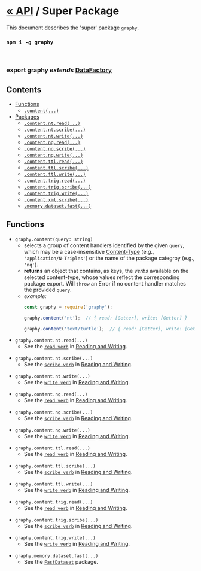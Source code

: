 

# [« API](api) / Super Package
This document describes the 'super' package `graphy`.


### `npm i -g graphy`

<br />

### export **graphy** _extends_ [DataFactory](core.data.factory)

## Contents
 - [Functions](#functions)
   - [`.content(...)`](#function_content)
 - [Packages](#packages)
   - [`.content.nt.read(...)`](#package_content-nt-read)
   - [`.content.nt.scribe(...)`](#package_content-nt-scribe)
   - [`.content.nt.write(...)`](#package_content-nt-write)
   - [`.content.nq.read(...)`](#package_content-nq-read)
   - [`.content.nq.scribe(...)`](#package_content-nq-scribe)
   - [`.content.nq.write(...)`](#package_content-nq-write)
   - [`.content.ttl.read(...)`](#package_content-ttl-read)
   - [`.content.ttl.scribe(...)`](#package_content-ttl-scribe)
   - [`.content.ttl.write(...)`](#package_content-ttl-write)
   - [`.content.trig.read(...)`](#package_content-trig-read)
   - [`.content.trig.scribe(...)`](#package_content-trig-scribe)
   - [`.content.trig.write(...)`](#package_content-trig-write)
   - [`.content.xml.scribe(...)`](#package_content-xml-scribe)
   - [`.memory.dataset.fast(...)`](#package_memory-dataset-fast)

<a name="functions" />

## Functions

<a name="function_content" />

 - `graphy.content(query: string)`
   - selects a group of content handlers identified by the given `query`, which may be a case-insensitive [Content-Type](https://www.w3.org/Protocols/rfc1341/4_Content-Type.html) (e.g., `'application/N-Triples'`) or the name of the package categroy (e.g., `'nq'`).
   - **returns** an object that contains, as keys, the _verbs_ available on the selected content-type, whose values reflect the corresponding package export. Will `throw` an Error if no content handler matches the provided `query`.
   - *example:*
      ```js
      const graphy = require('graphy');

      graphy.content('nt');  // { read: [Getter], write: [Getter] }

      graphy.content('text/turtle');  // { read: [Getter], write: [Getter] }
      ```

<a name="packages" />


<a name="package_content-nt-read" />

 - `graphy.content.nt.read(...)`
   - See the [`read verb`](content.textual#verb_read) in [Reading and Writing](content.textual).
         
<a name="package_content-nt-scribe" />

 - `graphy.content.nt.scribe(...)`
   - See the [`scribe verb`](content.textual#verb_scribe) in [Reading and Writing](content.textual).
         
<a name="package_content-nt-write" />

 - `graphy.content.nt.write(...)`
   - See the [`write verb`](content.textual#verb_write) in [Reading and Writing](content.textual).
         
<a name="package_content-nq-read" />

 - `graphy.content.nq.read(...)`
   - See the [`read verb`](content.textual#verb_read) in [Reading and Writing](content.textual).
         
<a name="package_content-nq-scribe" />

 - `graphy.content.nq.scribe(...)`
   - See the [`scribe verb`](content.textual#verb_scribe) in [Reading and Writing](content.textual).
         
<a name="package_content-nq-write" />

 - `graphy.content.nq.write(...)`
   - See the [`write verb`](content.textual#verb_write) in [Reading and Writing](content.textual).
         
<a name="package_content-ttl-read" />

 - `graphy.content.ttl.read(...)`
   - See the [`read verb`](content.textual#verb_read) in [Reading and Writing](content.textual).
         
<a name="package_content-ttl-scribe" />

 - `graphy.content.ttl.scribe(...)`
   - See the [`scribe verb`](content.textual#verb_scribe) in [Reading and Writing](content.textual).
         
<a name="package_content-ttl-write" />

 - `graphy.content.ttl.write(...)`
   - See the [`write verb`](content.textual#verb_write) in [Reading and Writing](content.textual).
         
<a name="package_content-trig-read" />

 - `graphy.content.trig.read(...)`
   - See the [`read verb`](content.textual#verb_read) in [Reading and Writing](content.textual).
         
<a name="package_content-trig-scribe" />

 - `graphy.content.trig.scribe(...)`
   - See the [`scribe verb`](content.textual#verb_scribe) in [Reading and Writing](content.textual).
         
<a name="package_content-trig-write" />

 - `graphy.content.trig.write(...)`
   - See the [`write verb`](content.textual#verb_write) in [Reading and Writing](content.textual).
         

<a name="package_memory-dataset-fast" />

 - `graphy.memory.dataset.fast(...)`
   - See the [`FastDataset`](memory.dataset.fast) package.




